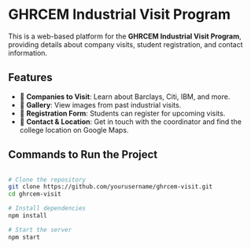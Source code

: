 # GHRCEM Industrial Visit Program

This is a web-based platform for the **GHRCEM Industrial Visit Program**, providing details about company visits, student registration, and contact information.

## Features
- 🏢 **Companies to Visit**: Learn about Barclays, Citi, IBM, and more.
- 📸 **Gallery**: View images from past industrial visits.
- 📝 **Registration Form**: Students can register for upcoming visits.
- 📍 **Contact & Location**: Get in touch with the coordinator and find the college location on Google Maps.

## Commands to Run the Project
```sh

# Clone the repository
git clone https://github.com/yourusername/ghrcem-visit.git
cd ghrcem-visit

# Install dependencies
npm install

# Start the server
npm start
